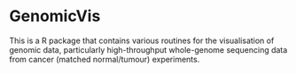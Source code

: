 # GenomicVis

This is a R package that contains various routines for the visualisation of
genomic data, particularly high-throughput whole-genome sequencing data from
cancer (matched normal/tumour) experiments.
